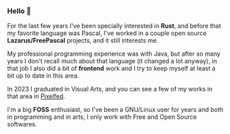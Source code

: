 ### Hello 👋

For the last few years I've been specially interested in **Rust**, and before that my favorite language was Pascal, I've worked in a couple open source **Lazarus/FreePascal** projects, and it still interests me.

My professional programming experience was with Java, but after so many years I don't recall much about that language (it changed a lot anyway), in that job I also did a bit of **frontend** work and I try to keep myself at least a bit up to date in this area.

In 2023 I graduated in Visual Arts, and you can see a few of my works in that area in [Pixelfed](https://pixelfed.social/brianch).

I'm a big **FOSS** enthusiast, so I've been a GNU/Linux user for years and both in programming and in arts, I only work with Free and Open Source softwares.

<!--
**brianch/brianch** is a ✨ _special_ ✨ repository because its `README.md` (this file) appears on your GitHub profile.

Here are some ideas to get you started:

- 🔭 I’m currently working on ...
- 🌱 I’m currently learning ...
- 👯 I’m looking to collaborate on ...
- 🤔 I’m looking for help with ...
- 💬 Ask me about ...
- 📫 How to reach me: ...
- 😄 Pronouns: ...
- ⚡ Fun fact: ...
-->
